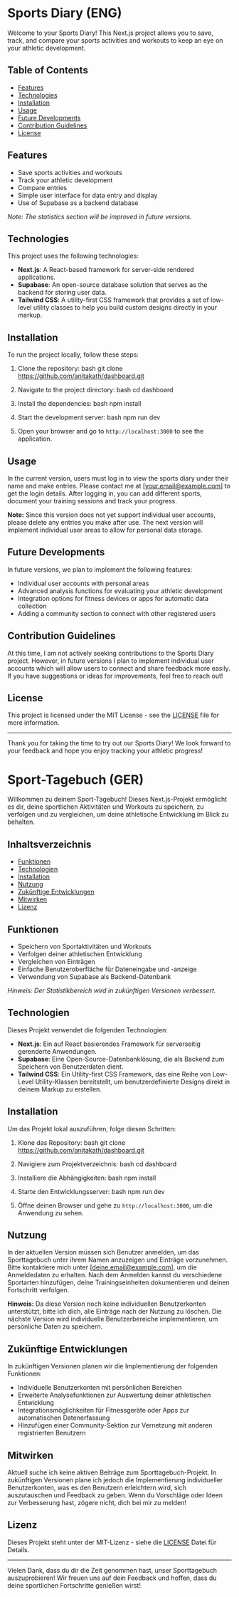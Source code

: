 # Sports Diary (ENG)

Welcome to your Sports Diary! This Next.js project allows you to save, track, and compare your sports activities and workouts to keep an eye on your athletic development.

## Table of Contents

- [Features](#features)
- [Technologies](#technologies)
- [Installation](#installation)
- [Usage](#usage)
- [Future Developments](#future-developments)
- [Contribution Guidelines](#contribution-guidelines)
- [License](#license)

## Features

- Save sports activities and workouts
- Track your athletic development
- Compare entries
- Simple user interface for data entry and display
- Use of Supabase as a backend database

*Note: The statistics section will be improved in future versions.*

## Technologies

This project uses the following technologies:

- **Next.js**: A React-based framework for server-side rendered applications.
- **Supabase**: An open-source database solution that serves as the backend for storing user data.
- **Tailwind CSS**: A utility-first CSS framework that provides a set of low-level utility classes to help you build custom designs directly in your markup.

## Installation

To run the project locally, follow these steps:

1. Clone the repository:
bash
git clone https://github.com/anitakath/dashboard.git

2. Navigate to the project directory:
bash
cd dashboard

3. Install the dependencies:
bash
npm install

4. Start the development server:
bash
npm run dev

5. Open your browser and go to `http://localhost:3000` to see the application.

## Usage

In the current version, users must log in to view the sports diary under their name and make entries. Please contact me at [your.email@example.com] to get the login details. After logging in, you can add different sports, document your training sessions and track your progress.

**Note:** Since this version does not yet support individual user accounts, please delete any entries you make after use. The next version will implement individual user areas to allow for personal data storage.

## Future Developments

In future versions, we plan to implement the following features:

- Individual user accounts with personal areas 
- Advanced analysis functions for evaluating your athletic development 
- Integration options for fitness devices or apps for automatic data collection 
- Adding a community section to connect with other registered users 

## Contribution Guidelines 

At this time, I am not actively seeking contributions to the Sports Diary project. However, in future versions I plan to implement individual user accounts which will allow users to connect and share feedback more easily. If you have suggestions or ideas for improvements, feel free to reach out!

## License 

This project is licensed under the MIT License - see the [LICENSE](LICENSE) file for more information.

---

Thank you for taking the time to try out our Sports Diary! We look forward to your feedback and hope you enjoy tracking your athletic progress!





# Sport-Tagebuch (GER)

Willkommen zu deinem Sport-Tagebuch! Dieses Next.js-Projekt ermöglicht es dir, deine sportlichen Aktivitäten und Workouts zu speichern, zu verfolgen und zu vergleichen, um deine athletische Entwicklung im Blick zu behalten.

## Inhaltsverzeichnis

- [Funktionen](#funktionen)
- [Technologien](#technologien)
- [Installation](#installation)
- [Nutzung](#nutzung)
- [Zukünftige Entwicklungen](#zukünftige-entwicklungen)
- [Mitwirken](#mitwirken)
- [Lizenz](#lizenz)

## Funktionen

- Speichern von Sportaktivitäten und Workouts
- Verfolgen deiner athletischen Entwicklung
- Vergleichen von Einträgen
- Einfache Benutzeroberfläche für Dateneingabe und -anzeige
- Verwendung von Supabase als Backend-Datenbank

*Hinweis: Der Statistikbereich wird in zukünftigen Versionen verbessert.*

## Technologien

Dieses Projekt verwendet die folgenden Technologien:

- **Next.js**: Ein auf React basierendes Framework für serverseitig gerenderte Anwendungen.
- **Supabase**: Eine Open-Source-Datenbanklösung, die als Backend zum Speichern von Benutzerdaten dient.
- **Tailwind CSS**: Ein Utility-first CSS Framework, das eine Reihe von Low-Level Utility-Klassen bereitstellt, um benutzerdefinierte Designs direkt in deinem Markup zu erstellen.

## Installation

Um das Projekt lokal auszuführen, folge diesen Schritten:

1. Klone das Repository:
bash
git clone https://github.com/anitakath/dashboard.git

2. Navigiere zum Projektverzeichnis:
bash
cd dashboard

3. Installiere die Abhängigkeiten:
bash
npm install

4. Starte den Entwicklungsserver:
bash
npm run dev
5. Öffne deinen Browser und gehe zu `http://localhost:3000`, um die Anwendung zu sehen.

## Nutzung

In der aktuellen Version müssen sich Benutzer anmelden, um das Sporttagebuch unter ihrem Namen anzuzeigen und Einträge vorzunehmen. Bitte kontaktiere mich unter [deine.email@example.com], um die Anmeldedaten zu erhalten. Nach dem Anmelden kannst du verschiedene Sportarten hinzufügen, deine Trainingseinheiten dokumentieren und deinen Fortschritt verfolgen.

**Hinweis:** Da diese Version noch keine individuellen Benutzerkonten unterstützt, bitte ich dich, alle Einträge nach der Nutzung zu löschen. Die nächste Version wird individuelle Benutzerbereiche implementieren, um persönliche Daten zu speichern.

## Zukünftige Entwicklungen

In zukünftigen Versionen planen wir die Implementierung der folgenden Funktionen:

- Individuelle Benutzerkonten mit persönlichen Bereichen 
- Erweiterte Analysefunktionen zur Auswertung deiner athletischen Entwicklung 
- Integrationsmöglichkeiten für Fitnessgeräte oder Apps zur automatischen Datenerfassung 
- Hinzufügen einer Community-Sektion zur Vernetzung mit anderen registrierten Benutzern 

## Mitwirken

Aktuell suche ich keine aktiven Beiträge zum Sporttagebuch-Projekt. In zukünftigen Versionen plane ich jedoch die Implementierung individueller Benutzerkonten, was es den Benutzern erleichtern wird, sich auszutauschen und Feedback zu geben. Wenn du Vorschläge oder Ideen zur Verbesserung hast, zögere nicht, dich bei mir zu melden!

## Lizenz

Dieses Projekt steht unter der MIT-Lizenz - siehe die [LICENSE](LICENSE) Datei für Details.

---

Vielen Dank, dass du dir die Zeit genommen hast, unser Sporttagebuch auszuprobieren! Wir freuen uns auf dein Feedback und hoffen, dass du deine sportlichen Fortschritte genießen wirst!